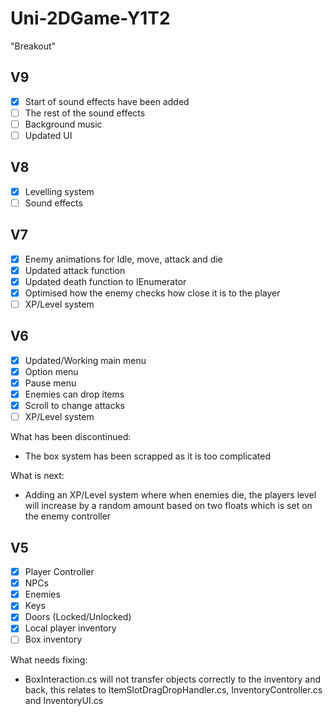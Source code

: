 # Uni-2DGame-Y1T2
"Breakout"

<!-- ROADMAP -->
## V9

- [x] Start of sound effects have been added
- [ ] The rest of the sound effects
- [ ] Background music
- [ ] Updated UI

## V8

- [x] Levelling system
- [ ] Sound effects

## V7

- [x] Enemy animations for Idle, move, attack and die
- [x] Updated attack function
- [x] Updated death function to IEnumerator
- [x] Optimised how the enemy checks how close it is to the player
- [ ] XP/Level system

## V6

- [x] Updated/Working main menu
- [x] Option menu
- [x] Pause menu
- [x] Enemies can drop items
- [x] Scroll to change attacks
- [ ] XP/Level system

What has been discontinued:
* The box system has been scrapped as it is too complicated

What is next:
* Adding an XP/Level system where when enemies die, the players level will increase by a random amount based on two floats which is set on the enemy controller

## V5

- [x] Player Controller
- [x] NPCs
- [x] Enemies
- [x] Keys
- [x] Doors (Locked/Unlocked)
- [x] Local player inventory
- [ ] Box inventory

What needs fixing:
* BoxInteraction.cs will not transfer objects correctly to the inventory and back, this relates to ItemSlotDragDropHandler.cs, InventoryController.cs and InventoryUI.cs